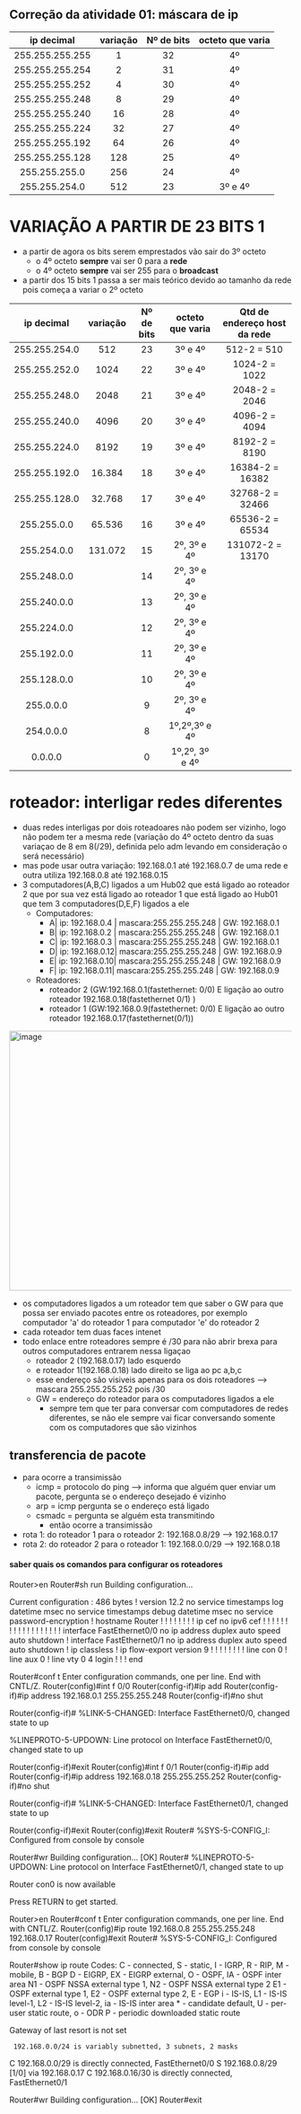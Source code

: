 ## Correção da atividade 01: máscara de ip
|ip decimal|variação|Nº de bits|octeto que varia|
|:---:| :---: | :---: | :---: |
|255.255.255.255|1|32|4º|
|255.255.255.254|2|31|4º|
|255.255.255.252|4|30|4º|
|255.255.255.248|8|29|4º|
|255.255.255.240|16|28|4º|
|255.255.255.224|32|27|4º|
|255.255.255.192|64|26|4º|
|255.255.255.128|128|25|4º|
|255.255.255.0|256|24|4º|
|255.255.254.0|512|23|3º e 4º|
# VARIAÇÃO A PARTIR DE 23 BITS 1
- a partir de agora os bits serem emprestados vão sair do 3º octeto
  - o 4º octeto **sempre** vai ser 0 para a **rede**
  - o 4º octeto **sempre** vai ser 255 para o **broadcast**
- a partir dos 15 bits 1 passa a ser mais teórico devido ao tamanho da rede pois começa a variar o 2º octeto
  
|ip decimal|variação|Nº de bits|octeto que varia|Qtd de endereço host da rede|
|:---:| :---: | :---: | :---: |:---:|
|255.255.254.0|512|23|3º e 4º|512-2 = 510|
|255.255.252.0|1024|22|3º e 4º|1024-2 = 1022|
|255.255.248.0|2048|21|3º e 4º|2048-2 = 2046|
|255.255.240.0|4096|20|3º e 4º|4096-2 = 4094|
|255.255.224.0|8192|19|3º e 4º|8192-2 = 8190|
|255.255.192.0|16.384|18|3º e 4º|16384-2 = 16382|
|255.255.128.0|32.768|17|3º e 4º|32768-2 = 32466|
|255.255.0.0|65.536|16|3º e 4º|65536-2 = 65534|
|255.254.0.0|131.072|15|2º, 3º e 4º|131072-2 = 13170|
|255.248.0.0||14|2º, 3º e 4º| |
|255.240.0.0||13|2º, 3º e 4º||
|255.224.0.0||12|2º, 3º e 4º||
|255.192.0.0||11|2º, 3º e 4º||
|255.128.0.0||10|2º, 3º e 4º||
|255.0.0.0||9|2º, 3º e 4º||
|254.0.0.0||8|1º,2º,3º e 4º|
|0.0.0.0||0|1º,2º, 3º e 4º||

# roteador: interligar redes diferentes

- duas redes interligas por dois roteadoares não podem ser vizinho, logo não podem ter a mesma rede (variação do 4º octeto dentro da suas variaçao de 8 em 8(/29), definida pelo adm levando em consideração o será necessário)
- mas pode usar outra variação: 192.168.0.1 até 192.168.0.7 de uma rede e outra utiliza 192.168.0.8 até 192.168.0.15
- 3 computadores(A,B,C) ligados a um Hub02 que está ligado ao roteador 2 que por sua vez está ligado ao roteador 1 que está ligado ao Hub01 que tem 3 computadores(D,E,F) ligados a ele
    - Computadores:
        - A| ip: 192.168.0.4 | mascara:255.255.255.248 | GW: 192.168.0.1
        - B| ip: 192.168.0.2 | mascara:255.255.255.248 | GW: 192.168.0.1
        - C| ip: 192.168.0.3 | mascara:255.255.255.248 | GW: 192.168.0.1
        - D| ip: 192.168.0.12| mascara:255.255.255.248 | GW: 192.168.0.9
        - E| ip: 192.168.0.10| mascara:255.255.255.248 | GW: 192.168.0.9
        - F| ip: 192.168.0.11| mascara:255.255.255.248 | GW: 192.168.0.9
    - Roteadores: 
       - roteador 2 (GW:192.168.0.1(fastethernet: 0/0) E ligação ao outro roteador 192.168.0.18(fastethernet 0/1) )
       - roteador 1 (GW:192.168.0.9(fastethernet: 0/0) E ligação ao outro roteador 192.168.0.17(fastethernet(0/1)) 
<img width="1100" height="463" alt="image" src="https://github.com/user-attachments/assets/ba8d4a2b-17f5-4645-8a10-5469e879fa29" />


- os computadores ligados a um roteador  tem que saber o GW para que possa ser enviado pacotes entre os roteadores, por exemplo computador 'a' do roteador 1 para computador 'e' do roteador 2
- cada roteador tem duas faces intenet
- todo enlace entre roteadores sempre é /30 para não abrir brexa para outros computadores entrarem nessa ligaçao
  - roteador 2 (192.168.0.17) lado esquerdo
  - e roteador 1(192.168.0.18) lado direito se liga ao pc a,b,c
  -  esse endereço são visiveis apenas para os dois roteadores --> mascara 255.255.255.252 pois /30
  - GW = endereço do roteador para os computadores ligados a ele
    - sempre tem que ter para conversar com computadores de redes diferentes, se não ele sempre vai ficar conversando somente com os computadores que são vizinhos 
##  transferencia de pacote
- para ocorre a transimissão
  - icmp = protocolo do ping --> informa que alguém quer enviar um pacote, pergunta se o endereço desejado é vizinho
  - arp =  icmp pergunta se o endereço está ligado
  - csmadc = pergunta se alguém esta transmitindo
    - então ocorre a transimissão
-  rota 1: do roteador 1 para o roteador 2: 192.168.0.8/29 --> 192.168.0.17  
-  rota 2: do roteador 2 para o roteador 1: 192.168.0.0/29 --> 192.168.0.18

#### saber quais os comandos para configurar os roteadores

Router>en
Router#sh run
Building configuration...

Current configuration : 486 bytes
!
version 12.2
no service timestamps log datetime msec
no service timestamps debug datetime msec
no service password-encryption
!
hostname Router
!
!
!
!
!
!
!
!
ip cef
no ipv6 cef
!
!
!
!
!
!
!
!
!
!
!
!
!
!
!
!
!
!
interface FastEthernet0/0
 no ip address
 duplex auto
 speed auto
 shutdown
!
interface FastEthernet0/1
 no ip address
 duplex auto
 speed auto
 shutdown
!
ip classless
!
ip flow-export version 9
!
!
!
!
!
!
!
!
line con 0
!
line aux 0
!
line vty 0 4
 login
!
!
!
end


Router#conf t
Enter configuration commands, one per line.  End with CNTL/Z.
Router(config)#int f 0/0
Router(config-if)#ip add
Router(config-if)#ip address 192.168.0.1 255.255.255.248
Router(config-if)#no shut

Router(config-if)#
%LINK-5-CHANGED: Interface FastEthernet0/0, changed state to up

%LINEPROTO-5-UPDOWN: Line protocol on Interface FastEthernet0/0, changed state to up

Router(config-if)#exit
Router(config)#int f 0/1
Router(config-if)#ip add
Router(config-if)#ip address 192.168.0.18 255.255.255.252
Router(config-if)#no shut

Router(config-if)#
%LINK-5-CHANGED: Interface FastEthernet0/1, changed state to up

Router(config-if)#exit
Router(config)#exit
Router#
%SYS-5-CONFIG_I: Configured from console by console

Router#wr
Building configuration...
[OK]
Router#
%LINEPROTO-5-UPDOWN: Line protocol on Interface FastEthernet0/1, changed state to up









Router con0 is now available






Press RETURN to get started.













Router>en
Router#conf t
Enter configuration commands, one per line.  End with CNTL/Z.
Router(config)#ip route 192.168.0.8 255.255.255.248 192.168.0.17
Router(config)#exit
Router#
%SYS-5-CONFIG_I: Configured from console by console

Router#show ip route
Codes: C - connected, S - static, I - IGRP, R - RIP, M - mobile, B - BGP
       D - EIGRP, EX - EIGRP external, O - OSPF, IA - OSPF inter area
       N1 - OSPF NSSA external type 1, N2 - OSPF NSSA external type 2
       E1 - OSPF external type 1, E2 - OSPF external type 2, E - EGP
       i - IS-IS, L1 - IS-IS level-1, L2 - IS-IS level-2, ia - IS-IS inter area
       * - candidate default, U - per-user static route, o - ODR
       P - periodic downloaded static route

Gateway of last resort is not set

     192.168.0.0/24 is variably subnetted, 3 subnets, 2 masks
C       192.168.0.0/29 is directly connected, FastEthernet0/0
S       192.168.0.8/29 [1/0] via 192.168.0.17
C       192.168.0.16/30 is directly connected, FastEthernet0/1

Router#wr
Building configuration...
[OK]
Router#exit
